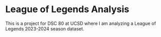 # League of Legends Analysis
This is a project for DSC 80 at UCSD where I am analyzing a League of Legends 2023-2024 season dataset. 
